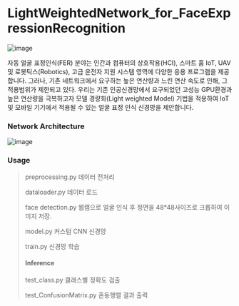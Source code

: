 # LightWeightedNetwork_for_FaceExpressionRecognition
 ![image](https://user-images.githubusercontent.com/65028694/130179867-3b5f14ff-12bc-4d38-b8b6-dc14b075b0c0.png)
 
자동 얼굴 표정인식(FER) 분야는 인간과 컴퓨터의 상호작용(HCI), 스마트 홈 IoT, UAV 및 로봇틱스(Robotics), 고급 운전자 지원 시스템 영역에 다양한 응용 프로그램을 제공합니다. 그러나, 기존 네트워크에서 요구하는 높은 연산량과 느린 연산 속도로 인해, 그 적용범위가 제한되고 있다. 우리는 기존 인공신경망에서 요구되었던 고성능 GPU환경과 높은 연산량을 극복하고자 모델 경량화(Light weighted Model) 기법을 적용하여 IoT 및 모바일 기기에서 적용될 수 있는 얼굴 표정 인식 신경망을 제안합니다. 



### Network Architecture
![image](https://user-images.githubusercontent.com/65028694/130179990-560f564d-9e47-4bed-81d6-1ac827e5a9d3.png)



### Usage
> preprocessing.py 데이터 전처리
>
> dataloader.py 데이터 로드
> 
> face detection.py 웹캠으로 얼굴 인식 후 정면을 48*48사이즈로 크롭하여 이미지 저장.
> 
> model.py 커스텀 CNN 신경망
> 
> train.py 신경망 학습
> 
> #### Inference 
> test_class.py 클래스별 정확도 검출
> 
> test_ConfusionMatrix.py 혼동행렬 결과 출력

